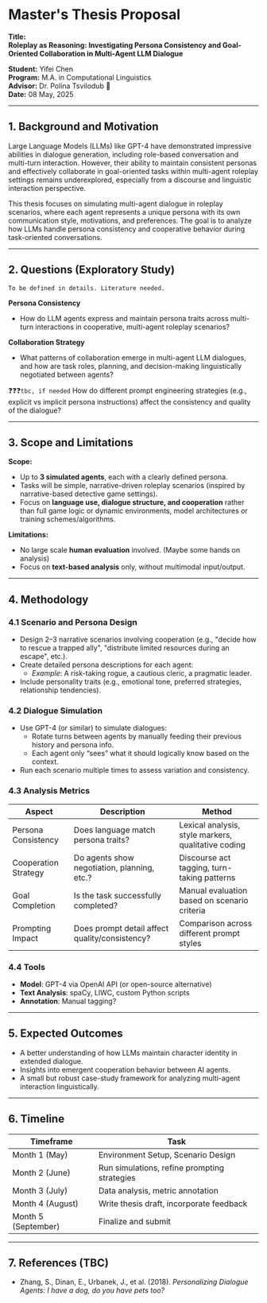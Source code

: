 # Master's Thesis Proposal

**Title:**  
**Roleplay as Reasoning: Investigating Persona Consistency and Goal-Oriented Collaboration in Multi-Agent LLM Dialogue**

**Student:** Yifei Chen  
**Program:** M.A. in Computational Linguistics  
**Advisor:** Dr. Polina Tsvilodub 💓   
**Date:** 08 May, 2025

---

## 1. Background and Motivation

Large Language Models (LLMs) like GPT-4 have demonstrated impressive abilities in dialogue generation, including role-based conversation and multi-turn interaction. However, their ability to maintain consistent personas and effectively collaborate in goal-oriented tasks within multi-agent roleplay settings remains underexplored, especially from a discourse and linguistic interaction perspective.

This thesis focuses on simulating multi-agent dialogue in roleplay scenarios, where each agent represents a unique persona with its own communication style, motivations, and preferences. The goal is to analyze how LLMs handle persona consistency and cooperative behavior during task-oriented conversations.

---

## 2. Questions (Exploratory Study)

`To be defined in details. Literature needed.`

**Persona Consistency** 
- How do LLM agents express and maintain persona traits across multi-turn interactions in cooperative, multi-agent roleplay scenarios?

**Collaboration Strategy** 
- What patterns of collaboration emerge in multi-agent LLM dialogues, and how are task roles, planning, and decision-making linguistically negotiated between agents?

❓❓❓`tbc, if needed` How do different prompt engineering strategies (e.g., explicit vs implicit persona instructions) affect the consistency and quality of the dialogue?

---

## 3. Scope and Limitations

**Scope:**
- Up to **3 simulated agents**, each with a clearly defined persona.
- Tasks will be simple, narrative-driven roleplay scenarios (inspired by narrative-based detective game settings).
- Focus on **language use, dialogue structure, and cooperation** rather than full game logic or dynamic environments, model architectures or training schemes/algorithms.

**Limitations:**
- No large scale **human evaluation** involved. (Maybe some hands on analysis)
- Focus on **text-based analysis** only, without multimodal input/output.

---

## 4. Methodology

### 4.1 Scenario and Persona Design

- Design 2–3 narrative scenarios involving cooperation (e.g., "decide how to rescue a trapped ally", "distribute limited resources during an escape", etc.).
- Create detailed persona descriptions for each agent:
  - *Example*: A risk-taking rogue, a cautious cleric, a pragmatic leader.
- Include personality traits (e.g., emotional tone, preferred strategies, relationship tendencies).

### 4.2 Dialogue Simulation

- Use GPT-4 (or similar) to simulate dialogues:
  - Rotate turns between agents by manually feeding their previous history and persona info.
  - Each agent only “sees” what it should logically know based on the context.
- Run each scenario multiple times to assess variation and consistency.

### 4.3 Analysis Metrics

| Aspect               | Description                                           | Method                                              |
|----------------------|-------------------------------------------------------|-----------------------------------------------------|
| Persona Consistency  | Does language match persona traits?                  | Lexical analysis, style markers, qualitative coding |
| Cooperation Strategy | Do agents show negotiation, planning, etc.?          | Discourse act tagging, turn-taking patterns         |
| Goal Completion      | Is the task successfully completed?                  | Manual evaluation based on scenario criteria        |
| Prompting Impact     | Does prompt detail affect quality/consistency?       | Comparison across different prompt styles           |

### 4.4 Tools

- **Model**: GPT-4 via OpenAI API (or open-source alternative)
- **Text Analysis**: spaCy, LIWC, custom Python scripts
- **Annotation**: Manual tagging?

---

## 5. Expected Outcomes

- A better understanding of how LLMs maintain character identity in extended dialogue.
- Insights into emergent cooperation behavior between AI agents.
- A small but robust case-study framework for analyzing multi-agent interaction linguistically.

---

## 6. Timeline

| Timeframe           | Task                                                  |
|---------------------|--------------------------------------------------------|
| Month 1 (May)       | Environment Setup, Scenario Design    |
| Month 2 (June)      | Run simulations, refine prompting strategies           |
| Month 3 (July)      | Data analysis, metric annotation                      |
| Month 4 (August)    | Write thesis draft, incorporate feedback                       |
| Month 5 (September) |   Finalize and submit             |
---

## 7. References (TBC)

- Zhang, S., Dinan, E., Urbanek, J., et al. (2018). *Personalizing Dialogue Agents: I have a dog, do you have pets too?*  
